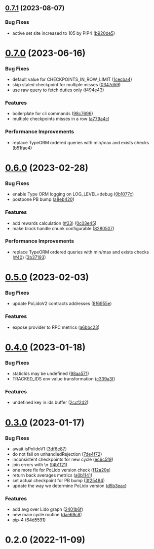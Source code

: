 ## [0.7.1](https://github.com/lidofinance/polygon-validators-monitoring/compare/0.7.0...0.7.1) (2023-08-07)


### Bug Fixes

* active set site increased to 105 by PIP4 ([b920de5](https://github.com/lidofinance/polygon-validators-monitoring/commit/b920de5b4f2a2f8282b59364724c093435905221))



# [0.7.0](https://github.com/lidofinance/polygon-validators-monitoring/compare/0.6.0...0.7.0) (2023-06-16)


### Bug Fixes

* default value for CHECKPOINTS_IN_ROW_LIMIT ([1cecba4](https://github.com/lidofinance/polygon-validators-monitoring/commit/1cecba47172fa8ff4c1312827775fd5adb25bf25))
* skip staled checkpoint for multiple misses ([0347d59](https://github.com/lidofinance/polygon-validators-monitoring/commit/0347d59d636c53519b68c79791247dfb3304c2f9))
* use raw query to fetch duties only ([f494e43](https://github.com/lidofinance/polygon-validators-monitoring/commit/f494e43580f5e7d30d82792986cad7781478e738))


### Features

* boilerplate for cli commands ([98c7696](https://github.com/lidofinance/polygon-validators-monitoring/commit/98c769663101bd260281ae25d0ef25bc0331dd8b))
* multiple checkpoints misses in a row ([a779a4c](https://github.com/lidofinance/polygon-validators-monitoring/commit/a779a4cbe76e6ad0427a80740de3fe0794285904))


### Performance Improvements

* replace TypeORM ordered queries with min/max and exists checks ([b51fae4](https://github.com/lidofinance/polygon-validators-monitoring/commit/b51fae4ca6c961a2fa86aac03989e7d862c16c6a))



# [0.6.0](https://github.com/lidofinance/polygon-validators-monitoring/compare/0.5.0...0.6.0) (2023-02-28)


### Bug Fixes

* enable Type ORM logging on LOG_LEVEL=debug ([0b1077c](https://github.com/lidofinance/polygon-validators-monitoring/commit/0b1077c5f088b2da8749c60c62d98bf4b0604b3a))
* postpone PB bump ([a8eb420](https://github.com/lidofinance/polygon-validators-monitoring/commit/a8eb420f4f1ac5fb60f84d544d5c9a153739a61f))


### Features

* add rewards calculation ([#33](https://github.com/lidofinance/polygon-validators-monitoring/issues/33)) ([0c03e45](https://github.com/lidofinance/polygon-validators-monitoring/commit/0c03e455473c7a411cdfc3efc53ce50ba4526fae))
* make block handle chunk configurable ([8280507](https://github.com/lidofinance/polygon-validators-monitoring/commit/82805074b66f48b7a47a520d9eeada3c5b6ce88a))


### Performance Improvements

* replace TypeORM ordered queries with min/max and exists checks ([#40](https://github.com/lidofinance/polygon-validators-monitoring/issues/40)) ([3b37193](https://github.com/lidofinance/polygon-validators-monitoring/commit/3b37193331cdf926ba5b2432261724cd2408a186))



# [0.5.0](https://github.com/lidofinance/polygon-validators-monitoring/compare/0.4.0...0.5.0) (2023-02-03)


### Bug Fixes

* update PoLidoV2 contracts addresses ([8f6955e](https://github.com/lidofinance/polygon-validators-monitoring/commit/8f6955eb1cb5f710806fddfe7ea9a2d1fb381e81))


### Features

* expose provider to RPC metrics ([a6bbc23](https://github.com/lidofinance/polygon-validators-monitoring/commit/a6bbc2361a4d1655a457e0c72066fb65e885a6ec))



# [0.4.0](https://github.com/lidofinance/polygon-validators-monitoring/compare/0.3.0...0.4.0) (2023-01-18)


### Bug Fixes

* staticIds may be undefined ([98aa571](https://github.com/lidofinance/polygon-validators-monitoring/commit/98aa5712603e6c8a11d936a8943ed42c15cba137))
* TRACKED_IDS env value transformation ([c339a3f](https://github.com/lidofinance/polygon-validators-monitoring/commit/c339a3fe54bd3db8091ebec8127cee731a497b6d))


### Features

* undefined key in ids buffer ([2ccf242](https://github.com/lidofinance/polygon-validators-monitoring/commit/2ccf242b92e8df087392b68f94655e023226a53d))



# [0.3.0](https://github.com/lidofinance/polygon-validators-monitoring/compare/0.2.0...0.3.0) (2023-01-17)


### Bug Fixes

* await isPolidoV1 ([3df6e87](https://github.com/lidofinance/polygon-validators-monitoring/commit/3df6e87c40a82fc8df665d181d62c31886e39062))
* do not fail on unhandledRejection ([7de4f72](https://github.com/lidofinance/polygon-validators-monitoring/commit/7de4f72e8e193e48fb5c512285006309a0ff26b4))
* inconsistent checkpoints for new cycle ([ec6c5f9](https://github.com/lidofinance/polygon-validators-monitoring/commit/ec6c5f9b26c26a26db8ae1d6fcee97a7b0b41031))
* join errors with \n ([f4b1121](https://github.com/lidofinance/polygon-validators-monitoring/commit/f4b112106b014bca5cfeda7068fac9243264974f))
* one more fix for PoLido version check ([f12a20e](https://github.com/lidofinance/polygon-validators-monitoring/commit/f12a20e15684e7c1b9a7ed8979e26a1e65a9913b))
* return back averages metrics ([a0b1141](https://github.com/lidofinance/polygon-validators-monitoring/commit/a0b1141e371a15d220b90b08d674aa97b907445e))
* set actual checkpoint for PB bump ([3f25484](https://github.com/lidofinance/polygon-validators-monitoring/commit/3f254844f735b9326beb5681aadc89507b892a7f))
* update the way we determine PoLido version ([d5b3eac](https://github.com/lidofinance/polygon-validators-monitoring/commit/d5b3eac6f9883a94e9345398574c1db885e91395))


### Features

* add avg over Lido graph ([2401b6f](https://github.com/lidofinance/polygon-validators-monitoring/commit/2401b6f75d48cd64ce912e595e0870a11b08e6b4))
* new main cycle routine ([dae69c8](https://github.com/lidofinance/polygon-validators-monitoring/commit/dae69c8f4105f14b38c0db68bc07aeab7be9d44f))
* pip-4 ([64d5591](https://github.com/lidofinance/polygon-validators-monitoring/commit/64d5591c1807b5c6cb822075cebcbe9a2785e462))



# 0.2.0 (2022-11-09)



